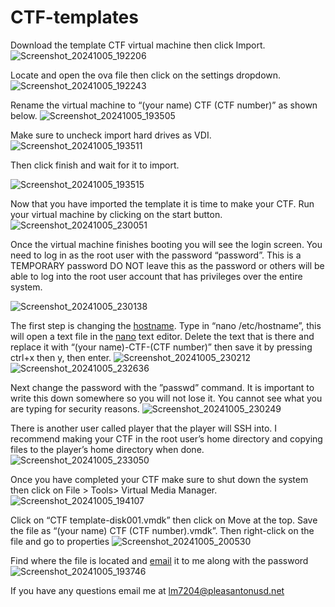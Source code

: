 # CTF-templates
Download the template CTF virtual machine then click Import.
![Screenshot_20241005_192206](https://github.com/user-attachments/assets/2c0b24d0-9789-4c54-9518-24835d6d2fad)

Locate and open the ova file then click on the settings dropdown.
![Screenshot_20241005_192243](https://github.com/user-attachments/assets/63444b5d-98d9-4376-bc82-94b710b76068)

Rename the virtual machine to “(your name) CTF (CTF number)” as shown below.
![Screenshot_20241005_193505](https://github.com/user-attachments/assets/d0c43bd2-452f-4914-b989-7185fb1547ce)

Make sure to uncheck import hard drives as VDI.
![Screenshot_20241005_193511](https://github.com/user-attachments/assets/15b9c589-3ff8-42fd-908c-f1702bf3aef2)

Then click finish and wait for it to import.

![Screenshot_20241005_193515](https://github.com/user-attachments/assets/04801641-a793-4d75-8ada-0094343621ea)

Now that you have imported the template it is time to make your CTF. Run your virtual machine by clicking on the start button.
![Screenshot_20241005_230051](https://github.com/user-attachments/assets/595b7db5-12da-4fc8-b78f-fba6c4de4cf3)

Once the virtual machine finishes booting you will see the login screen. You need to log in as the root user with the password “password”. This is a TEMPORARY password DO NOT leave this as the password or others will be able to log into the root user account that has privileges over the entire system.

![Screenshot_20241005_230138](https://github.com/user-attachments/assets/49f52653-c3eb-49ba-a479-49684c1ac112)

The first step is changing the [hostname](https://en.wikipedia.org/wiki/Hostname). Type in “nano /etc/hostname”, this will open a text file in the [nano](https://en.wikipedia.org/wiki/GNU_nano) text editor. Delete the text that is there and replace it with “(your name)-CTF-(CTF number)” then save it by pressing ctrl+x then y, then enter.
![Screenshot_20241005_230212](https://github.com/user-attachments/assets/b2c63252-ed44-4cb4-86ec-13d5936c9c15)
![Screenshot_20241005_232636](https://github.com/user-attachments/assets/2e8139ab-bf1d-4cb3-97ec-b7517f012bf5)

Next change the password with the ”passwd” command. It is important to write this down somewhere so you will not lose it. You cannot see what you are typing for security reasons.
![Screenshot_20241005_230249](https://github.com/user-attachments/assets/7395567e-9bc6-44eb-8ba3-3216313b851c)

There is another user called player that the player will SSH into. I recommend making your CTF in the root user’s home directory and copying files to the player’s home directory when done.
![Screenshot_20241005_233050](https://github.com/user-attachments/assets/9736da97-2cc8-4ebd-b9b8-23b32e7e49d9)

Once you have completed your CTF make sure to shut down the system then click on File > Tools> Virtual Media Manager.
![Screenshot_20241005_194107](https://github.com/user-attachments/assets/4a44c991-390a-4c38-b0f6-946bdb9deb88)

Click on “CTF template-disk001.vmdk” then click on Move at the top. Save the file as “(your name) CTF (CTF number).vmdk”. Then right-click on the file and go to properties
![Screenshot_20241005_200530](https://github.com/user-attachments/assets/078be427-8709-4429-b745-98d7f3a409f8)

Find where the file is located and [email](mailto:lm7204@pleasantonusd.net) it to me along with the password
![Screenshot_20241005_193746](https://github.com/user-attachments/assets/02e9dd54-3c99-4065-abd9-a15c40302ab7)

If you have any questions email me at [lm7204@pleasantonusd.net](mailto:lm7204@pleasantonusd.net)
